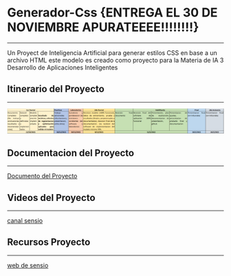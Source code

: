 # Generador-Css {ENTREGA EL 30 DE NOVIEMBRE APURATEEEE!!!!!!!!}
--------------------------------------------------------------------

Un Proyect de Inteligencia Artificial para generar estilos CSS en base a un archivo HTML este modelo es creado como proyecto para la Materia de IA 3 Desarrollo de Aplicaciones Inteligentes 

## Itinerario del Proyecto
--------------------------------------------------------------------
![](https://raw.githubusercontent.com/Zelechos/Generador-Css/main/assets/Itinerario%20de%20Proyecto.jpeg)

## Documentacion del Proyecto
--------------------------------------------------------------------
[Documento del Proyecto](https://docs.google.com/document/d/1_G_6ib9mBZGtH7s2uOg_oM1QPAmYayBG-QSPX9U3nkE/edit?usp=sharing)


## Videos del Proyecto
--------------------------------------------------------------------
[canal sensio](https://www.youtube.com/c/sensio-ia/videos)


## Recursos Proyecto
--------------------------------------------------------------------
[web de sensio](https://juansensio.com/blog)

